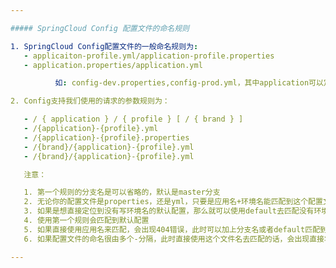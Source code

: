 ```yaml
---

##### SpringCloud Config 配置文件的命名规则

1. SpringCloud Config配置文件的一般命名规则为: 
   - applicaiton-profile.yml/application-profile.properties
   - application.properties/application.yml

​          如: config-dev.properties,config-prod.yml，其中application可以定义为客户端的名称,也可以自定义名称，profile可以定义为环境名，不同的profile就可以确定不同环境的配置

2. Config支持我们使用的请求的参数规则为：

   - / { application } / { profile } [ / { brand } ]
   - /{application}-{profile}.yml
   - /{application}-{profile}.properties
   - /{brand}/{application}-{profile}.yml
   - /{brand}/{application}-{profile}.yml

   注意：

   1. 第一个规则的分支名是可以省略的，默认是master分支
   2. 无论你的配置文件是properties，还是yml，只要是应用名+环境名能匹配到这个配置文件，那么就能取到
   3. 如果是想直接定位到没有写环境名的默认配置，那么就可以使用default去匹配没有环境名的配置文件
   4. 使用第一个规则会匹配到默认配置
   5. 如果直接使用应用名来匹配，会出现404错误，此时可以加上分支名或者default匹配到默认配置文件
   6. 如果配置文件的命名很由多个-分隔，此时直接使用这个文件名去匹配的话，会出现直接将内容以源配置文件内容直接返回，内容前可能会有默认配置文件的内容

---
```








